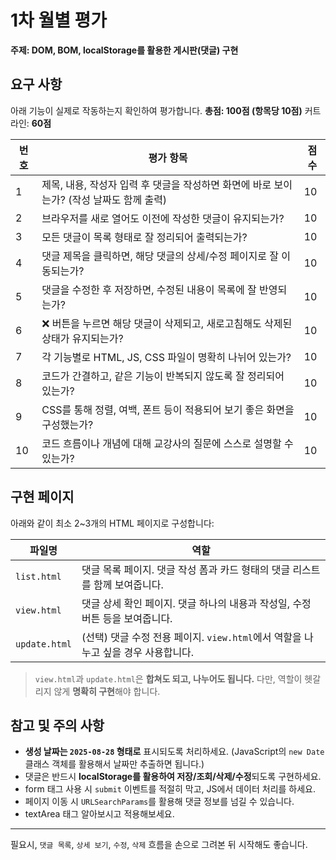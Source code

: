 # 1차 월별 평가

**주제: DOM, BOM, localStorage를 활용한 게시판(댓글) 구현**

## 요구 사항

아래 기능이 실제로 작동하는지 확인하여 평가합니다.
**총점: 100점 (항목당 10점)**
커트라인: **60점**

| 번호 | 평가 항목                                                 | 점수 |
| -- | ----------------------------------------------------- | -- |
| 1  | 제목, 내용, 작성자 입력 후 댓글을 작성하면 화면에 바로 보이는가? (작성 날짜도 함께 출력) | 10 |
| 2  | 브라우저를 새로 열어도 이전에 작성한 댓글이 유지되는가?           | 10 |
| 3  | 모든 댓글이 목록 형태로 잘 정리되어 출력되는가?                           | 10 |
| 4  | 댓글 제목을 클릭하면, 해당 댓글의 상세/수정 페이지로 잘 이동되는가?               | 10 |
| 5  | 댓글을 수정한 후 저장하면, 수정된 내용이 목록에 잘 반영되는가?                  | 10 |
| 6  | ❌ 버튼을 누르면 해당 댓글이 삭제되고, 새로고침해도 삭제된 상태가 유지되는가?          | 10 |
| 7  | 각 기능별로 HTML, JS, CSS 파일이 명확히 나뉘어 있는가?                 | 10 |
| 8  | 코드가 간결하고, 같은 기능이 반복되지 않도록 잘 정리되어 있는가?                 | 10 |
| 9  | CSS를 통해 정렬, 여백, 폰트 등이 적용되어 보기 좋은 화면을 구성했는가?           | 10 |
| 10 | 코드 흐름이나 개념에 대해 교강사의 질문에 스스로 설명할 수 있는가?                | 10 |

## 구현 페이지

아래와 같이 최소 2~3개의 HTML 페이지로 구성합니다:

| 파일명           | 역할                                                    |
| ------------- | ----------------------------------------------------- |
| `list.html`   | 댓글 목록 페이지. 댓글 작성 폼과 카드 형태의 댓글 리스트를 함께 보여줍니다.          |
| `view.html`   | 댓글 상세 확인 페이지. 댓글 하나의 내용과 작성일, 수정 버튼 등을 보여줍니다.         |
| `update.html` | (선택) 댓글 수정 전용 페이지. `view.html`에서 역할을 나누고 싶을 경우 사용합니다. |

> `view.html`과 `update.html`은 **합쳐도 되고, 나누어도 됩니다.**
> 다만, 역할이 헷갈리지 않게 **명확히 구현**해야 합니다.

## 참고 및 주의 사항

- **생성 날짜는 `2025-08-28` 형태로** 표시되도록 처리하세요.
  (JavaScript의 `new Date` 클래스 객체를 활용해서 날짜만 추출하면 됩니다.)
- 댓글은 반드시 **localStorage를 활용하여 저장/조회/삭제/수정**되도록 구현하세요.
- form 태그 사용 시 `submit` 이벤트를 적절히 막고, JS에서 데이터 처리를 하세요.
- 페이지 이동 시 `URLSearchParams`를 활용해 댓글 정보를 넘길 수 있습니다.
- textArea 태그 알아보시고 적용해보세요.

---

필요시, `댓글 목록`, `상세 보기`, `수정`, `삭제` 흐름을
손으로 그려본 뒤 시작해도 좋습니다.